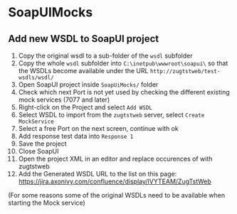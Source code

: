 # SoapUIMocks

## Add new WSDL to SoapUI project
1. Copy the original wsdl to a sub-folder of the `wsdl` subfolder
1. Copy the whole `wsdl` subfolder into `C:\inetpub\wwwroot\soapui\` so that the WSDLs become available under the URL `http://zugtstweb/test-wsdls/wsdl/`
1. Open SoapUI project inside `SoapUiMocks/` folder
1. Check which next Port is not yet used by checking the different existing mock services (7077 and later)
1. Right-click on the Project and select `Add WSDL`
1. Select WSDL to import from the `zugtstweb` server, select `Create MockService`
1. Select a free Port on the next screen, continue with ok
1. Add response test data into `Response 1`
1. Save the project
1. Close SoapUI
1. Open the project XML in an editor and replace occurences of <your hostname> with zugtstweb
1. Add the Generated WSDL URL to the list on this page: https://jira.axonivy.com/confluence/display/IVYTEAM/ZugTstWeb


(For some reasons some of the original WSDLs need to be available when starting the Mock service)
